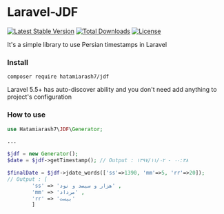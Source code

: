 # Laravel-JDF

[![Latest Stable Version](https://poser.pugx.org/hatamiarash7/jdf/v/stable)](https://packagist.org/packages/hatamiarash7/jdf) [![Total Downloads](https://poser.pugx.org/hatamiarash7/jdf/downloads)](https://packagist.org/packages/hatamiarash7/jdf) [![License](https://poser.pugx.org/hatamiarash7/jdf/license)](https://packagist.org/packages/hatamiarash7/jdf)

It's a simple library to use Persian timestamps in Laravel

### Install

`composer require hatamiarash7/jdf`

Laravel 5.5+ has auto-discover ability and you don't need add anything to project's configuration

### How to use

```php
use Hatamiarash7\JDF\Generator;

...

$jdf = new Generator();
$date = $jdf->getTimestamp(); // Output : ۱۳۹۷/۱۱/۰۲ - ۰۰:۳۸

$finalDate = $jdf->jdate_words(['ss'=>1390, 'mm'=>5, 'rr'=>20]);
// Output : [
		'ss' => 'هزار و سیصد و نود' ,
		'mm' => 'مرداد' ,
		'rr' => 'بیست'
	    ]
```
